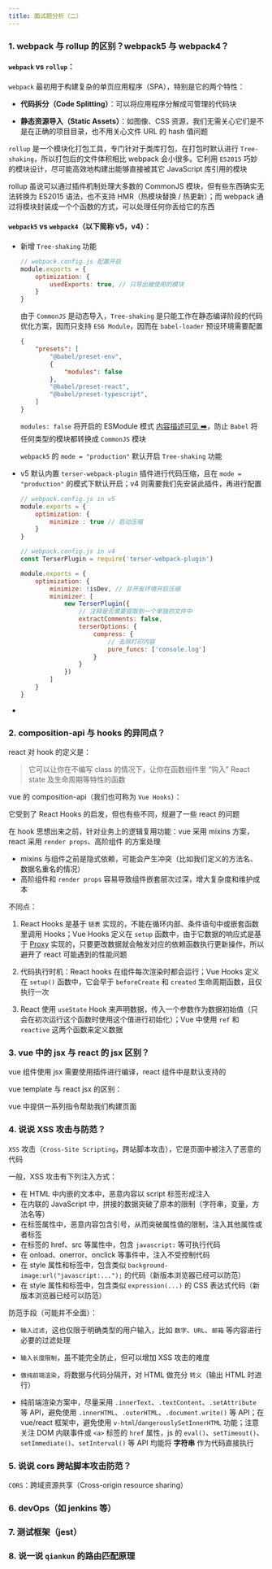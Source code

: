 ```yaml
---
title: 面试题分析（二）
---
```


### 1. webpack 与 rollup 的区别？webpack5 与 webpack4？

#### `webpack` vs `rollup`：

`webpack` 最初用于构建复杂的单页应用程序（SPA），特别是它的两个特性：

- **代码拆分（Code Splitting）**：可以将应用程序分解成可管理的代码块

- **静态资源导入（Static Assets）**：如图像、CSS 资源，我们无需关心它们是不是在正确的项目目录，也不用关心文件 URL 的 hash 值问题

`rollup` 是一个模块化打包工具，专门针对于类库打包，在打包时默认进行 `Tree-shaking`，所以打包后的文件体积相比 webpack 会小很多。它利用 `ES2015` 巧妙的模块设计，尽可能高效地构建出能够直接被其它 JavaScript 库引用的模块

rollup 虽说可以通过插件机制处理大多数的 CommonJS 模块，但有些东西确实无法转换为 ES2015 语法，也不支持 HMR（热模块替换 / 热更新）；而 webpack 通过将模块封装成一个个函数的方式，可以处理任何你丢给它的东西

#### `webpack5` vs `webpack4`（以下简称 v5，v4）：

- 新增 `Tree-shaking` 功能

    ```js
    // webpack.config.js 配置开启
    module.exports = {
        optimization: {
            usedExports: true, // 只导出被使用的模块
        }
    }
    ```

    由于 `CommonJS` 是动态导入，`Tree-shaking` 是只能工作在静态编译阶段的代码优化方案，因而只支持 `ES6 Module`，因而在 `babel-loader` 预设环境需要配置

    ```json
    {
        "presets": [
            "@babel/preset-env",
            {
                "modules": false
            },
            "@babel/preset-react",
            "@babel/preset-typescript",
        ]
    }
    ```

    `modules: false` 将开启的 ESModule 模式 [内容描述可见 ➡️](https://github.com/babel/babel-loader/issues/521)，防止 `Babel` 将任何类型的模块都转换成 `CommonJS` 模块

    `webpack5` 的 `mode = "production"` 默认开启 `Tree-shaking` 功能

- v5 默认内置 `terser-webpack-plugin` 插件进行代码压缩，且在 `mode = "production"` 的模式下默认开启；v4 则需要我们先安装此插件，再进行配置

    ```js
    // webpack.config.js in v5
    module.exports = {
        optimization: {
            minimize : true // 启动压缩
        }
    }

    // webpack.config.js in v4
    const TerserPlugin = require('terser-webpack-plugin')

    module.exports = { 
        optimization: {
            minimize: !isDev, // 非开发环境开启压缩
            minimizer: [
                new TerserPlugin({
                    // 注释是否需要提取到一个单独的文件中
                    extractComments: false,
                    terserOptions: { 
                        compress: {
                            // 去除打印内容
                            pure_funcs: ['console.log'] 
                        }
                    }
                })
            ]
        }
    }
    ```

- 

### 2. composition-api 与 hooks 的异同点？

react 对 hook 的定义是：

> 它可以让你在不编写 class 的情况下，让你在函数组件里 “钩入” React state 及生命周期等特性的函数

vue 的 composition-api（我们也可称为 `Vue Hooks`）：

它受到了 React Hooks 的启发，但也有些不同，规避了一些 react 的问题

在 hook 思想出来之前，针对业务上的逻辑复用功能：vue 采用 mixins 方案，react 采用 `render props`、高阶组件 的方案处理

- mixins 与组件之前是隐式依赖，可能会产生冲突（比如我们定义的方法名、数据名重名的情况）
- 高阶组件和 `render props` 容易导致组件嵌套层次过深，增大复杂度和维护成本

不同点：

1. React Hooks 是基于 `链表` 实现的，不能在循环内部、条件语句中或嵌套函数里调用 Hooks；Vue Hooks 定义在 `setup` 函数中，由于它数据的响应式是基于 [Proxy](https://developer.mozilla.org/zh-CN/docs/Web/JavaScript/Reference/Global_Objects/Proxy) 实现的，只要更改数据就会触发对应的依赖函数执行更新操作，所以避开了 react 可能遇到的性能问题

2. 代码执行时机：React hooks 在组件每次渲染时都会运行；Vue Hooks 定义在 `setup()` 函数中，它会早于 `beforeCreate` 和 `created` 生命周期函数，且仅执行一次

3. React 使用 `useState` Hook 来声明数据，传入一个参数作为数据初始值（只会在初次运行这个函数时使用这个值进行初始化）；Vue 中使用 `ref` 和 `reactive` 这两个函数来定义数据

### 3. vue 中的 jsx 与 react 的 jsx 区别？

vue 组件使用 jsx 需要使用插件进行编译，react 组件中是默认支持的

vue template 与 react jsx 的区别：

vue 中提供一系列指令帮助我们构建页面

### 4. 说说 XSS 攻击与防范？

`XSS` 攻击（`Cross-Site Scripting`，跨站脚本攻击），它是页面中被注入了恶意的代码

<!-- 它是注入攻击的一种，攻击者通过将代码注入被攻击者的网站中，用户一旦访问访问网页便会执行被注入的恶意脚本。XSS 攻击主要分为反射性 XSS 攻击（`Reflected XSS attack`）、存储型 XSS 攻击（`Stored XSS Attack`）和 `DOM Based XSS`

反射型 XSS 只是简单的把用户输入的数据 “反射” 给浏览器 -->

一般，XSS 攻击有下列注入方式：

- 在 HTML 中内嵌的文本中，恶意内容以 script 标签形成注入
- 在内联的 JavaScript 中，拼接的数据突破了原本的限制（字符串，变量，方法名等）
- 在标签属性中，恶意内容包含引号，从而突破属性值的限制，注入其他属性或者标签
- 在标签的 href、src 等属性中，包含 `javascript:` 等可执行代码
- 在 onload、onerror、onclick 等事件中，注入不受控制代码
- 在 style 属性和标签中，包含类似 `background-image:url("javascript:...");` 的代码（新版本浏览器已经可以防范）
- 在 style 属性和标签中，包含类似 `expression(...)` 的 CSS 表达式代码（新版本浏览器已经可以防范）

防范手段（可能并不全面）：

- `输入过滤`，这也仅限于明确类型的用户输入，比如 `数字`、`URL`、`邮箱` 等内容进行必要的过滤处理

- `输入长度限制`，虽不能完全防止，但可以增加 XSS 攻击的难度

- `做纯前端渲染`，将数据与代码分隔开，对 HTML 做充分 `转义`（输出 HTML 时进行）

- 纯前端渲染方案中，尽量采用 `.innerText`、`.textContent`、`.setAttribute` 等 API，避免使用 `.innerHTML`、`.outerHTML`、`.document.write()` 等 API；在 vue/react 框架中，避免使用 `v-html`/`dangerouslySetInnerHTML` 功能；注意关注 DOM 内联事件或 `<a>` 标签的 `href` 属性，js 的 `eval()`、`setTimeout()`、`setImmediate()`、`setInterval()` 等 API 均能将 **字符串** 作为代码直接执行

### 5. 说说 cors 跨站脚本攻击防范？

`CORS`：跨域资源共享（Cross-origin resource sharing）

### 6. devOps（如 jenkins 等）

### 7. 测试框架（jest）

### 8. 说一说 `qiankun` 的路由匹配原理
